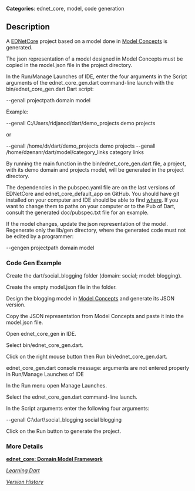 **Categories**: ednet_core, model, code generation

## Description

A [EDNetCore](https://pub.dev/packages/ednet_cms) project based on a model
done in [Model Concepts](https://github.com/ednet-dev/model_concepts) is generated.

The json representation of a model designed in Model Concepts must be copied in
the model.json file in the project directory.

In the Run/Manage Launches of IDE, enter the four arguments in the
Script arguments of the ednet_core_gen.dart command-line launch
with the bin/ednet_core_gen.dart Dart script:

--genall projectpath domain model

Example:

--genall C:/Users/ridjanod/dart/demo_projects demo projects

or

--genall /home/dr/dart/demo_projects demo projects
--genall /home/dzenanr/dart/model/category_links category links

By running the main function in the bin/ednet_core_gen.dart file,
a project, with its demo domain and projects model, 
will be generated in the project directory.

The dependencies in the pubspec.yaml file are on the last versions of
EDNetCore and ednet_core_default_app on GitHub.
You should have git installed on your computer and IDE should be
able to find 
[where](https://docs.google.com/document/d/1qFQvvqBkIpvfp3T3vFonRAGb4RLUIFu3w8cxh2j0sVg/edit?usp=sharing).
If you want to change them to paths on your computer or to the Pub of Dart,
consult the generated doc/pubspec.txt file for an example.

If the model changes, update the json representation of the model.
Regenerate only the lib/gen directory, where the generated code must not be
edited by a programmer:

--gengen projectpath domain model

### Code Gen Example

Create the dart/social_blogging folder (domain: social; model: blogging).

Create the empty model.json file in the folder.

Design the blogging model in 
[Model Concepts](https://github.com/ednet-dev/model_concepts) 
and generate its JSON version.

Copy the JSON representation from Model Concepts and 
paste it into the model.json file.

Open ednet_core_gen in IDE.

Select bin/ednet_core_gen.dart.

Click on the right mouse button then Run bin/ednet_core_gen.dart.

ednet_core_gen.dart console message:
arguments are not entered properly in Run/Manage Launches of IDE

In the Run menu open Manage Launches.

Select the ednet_core_gen.dart command-line launch.

In the Script arguments enter the following four arguments:

--genall C:\dart\social_blogging social blogging

Click on the Run button to generate the project.

### More Details

[**ednet_core: Domain Model Framework**](http://goo.gl/Fd08zZ)

[*Learning Dart*](http://www.packtpub.com/learning-dart/book)

[*Version History*](CHANGE_LOG.md)


